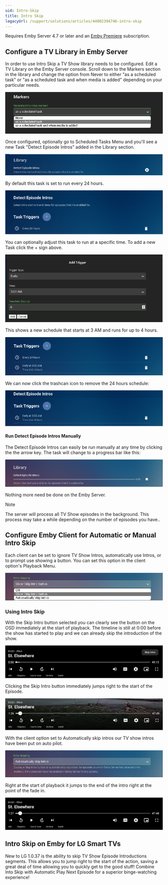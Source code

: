 ```yaml
---
uid: Intro-Skip
title: Intro Skip
legacyUrl: /support/solutions/articles/44002394746-intro-skip
---
```



Requires Emby Server 4.7 or later and an [Emby Premiere](Emby-Premiere.md) subscription.

## Configure a TV Library in Emby Server

In order to use Intro Skip a TV Show library needs to be configured. Edit a TV Library on the Emby Server console.  Scroll down to the Markers section in the library and change the option from Never to either "as a scheduled task" or "as a scheduled task and when media is added" depending on your particular needs.


![Intro Skip1](images/server/intro_skip1.png)




Once configured, optionally go to Scheduled Tasks Menu and you'll see a new Task "Detect Episode Intros" added in the Library section.

![Intro Skip2](images/server/intro_skip2.png)



By default this task is set to run every 24 hours.

![Intro Skip3](images/server/intro_skip3.png)

You can optionally adjust this task to run at a specific time. To add a new Task click the + sign above.

![Intro Skip4](images/server/intro_skip4.png)

This shows a new schedule that starts at 3 AM and runs for up to 4 hours.

![Intro Skip5](images/server/intro_skip5.png)


We can now click the trashcan icon to remove the 24 hours schedule:

![Intro Skip6](images/server/intro_skip6.png)

#### Run Detect Episode Intros Manually


The Detect Episode Intros can easily be run manually at any time by clicking the the arrow key.  The task will change to a progress bar like this:

![Intro Skip7](images/server/intro_skip7.png)

Nothing more need be done on the Emby Server.


> [!NOTE]
> The server will process all TV Show episodes in the background.
This process may take a while depending on the number of episodes you have.. 


## Configure Emby Client for Automatic or Manual Intro Skip


Each client can be set to ignore TV Show Intros, automatically use Intros, or to prompt use showing a button.  You can set this option in the client option's Playback Menu.

![Intro Skip8](images/server/intro_skip8.png)

### Using Intro Skip

With the Skip Intro button selected you can clearly see the button on the OSD immediately at the start of playback. The timeline is still at 0:00 before the show has started to play and we can already skip the introduction of the show.

![Intro Skip9](images/server/intro_skip9.png)

Clicking the Skip Intro button immediately jumps right to the start of the Episode.

![Intro Skip10](images/server/intro_skip10.png)

With the client option set to Automatically skip intros our TV show intros have been put on auto pilot. 

![Intro Skip11](images/server/intro_skip11.png)

Right at the start of playback it jumps to the end of the intro right at the point of the fade in.

![Intro Skip12](images/server/intro_skip12.png)

## Intro Skip on Emby for LG Smart TVs

New to LG 1.0.37 is the ability to skip TV Show Episode Introductions segments. This allows you to jump right to the start of the action, saving a great deal of time allowing you to quickly get to the good stuff! Combine Into Skip with Automatic Play Next Episode for a superior binge-watching experience!
